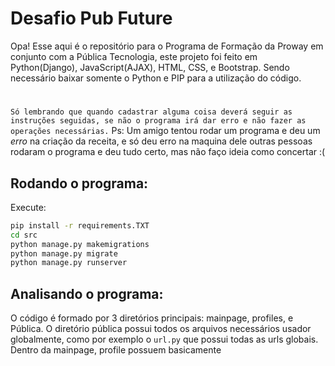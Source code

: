 # Desafio Pub Future

Opa! Esse aqui é o repositório para o Programa de Formação da Proway em conjunto com a Pública Tecnologia, este projeto foi feito em Python(Django), JavaScript(AJAX), HTML, CSS, e Bootstrap. Sendo necessário baixar somente o Python e PIP para a utilização do código. 
#
```Só lembrando que quando cadastrar alguma coisa deverá seguir as instruções seguidas, se não o programa irá dar erro e não fazer as operações necessárias.```
Ps: Um amigo tentou rodar um programa e deu um *erro* na criação da receita, e só deu erro na maquina dele outras pessoas rodaram o programa e deu tudo certo, mas não faço ideia como concertar :(

## Rodando o programa:
Execute:
```bash
pip install -r requirements.TXT
cd src
python manage.py makemigrations
python manage.py migrate
python manage.py runserver
```
## Analisando o programa:
O código é formado por 3 diretórios principais: mainpage, profiles, e Pública. O diretório pública possui todos os arquivos necessários usador globalmente, como por exemplo o ```url.py``` que possui todas as urls globais. Dentro da mainpage, profile possuem basicamente
